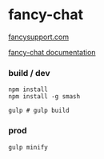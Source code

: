# fancy-chat

[fancysupport.com](https://fancysupport.com)

[fancy-chat documentation](http://fancysupport.readme.io/v1.0/docs/installing-the-js-client)

### build / dev

```
npm install
npm install -g smash

gulp # gulp build
```

### prod

```
gulp minify
```

